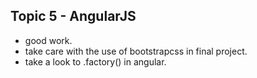 ## Topic 5 - AngularJS

* good work.
* take care with the use of bootstrapcss in final project.
* take a look to .factory() in angular.